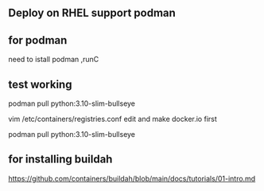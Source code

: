 

Deploy on RHEL support podman 
----------------------------
for podman
----------
need to istall podman ,runC 

test working 
---
podman pull python:3.10-slim-bullseye

vim /etc/containers/registries.conf
edit and make docker.io first

podman pull python:3.10-slim-bullseye


for installing buildah
------------------

https://github.com/containers/buildah/blob/main/docs/tutorials/01-intro.md





